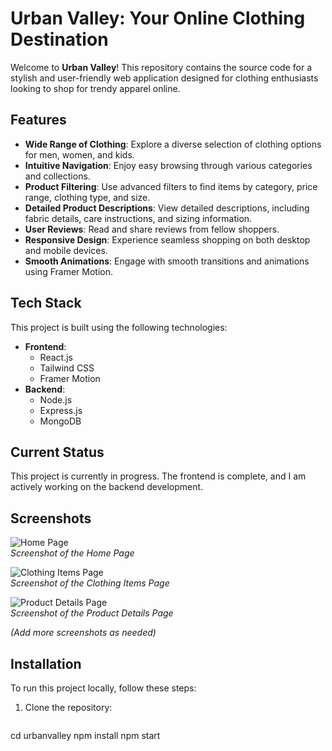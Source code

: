 # Urban Valley: Your Online Clothing Destination

Welcome to **Urban Valley**! This repository contains the source code for a stylish and user-friendly web application designed for clothing enthusiasts looking to shop for trendy apparel online. 

## Features

- **Wide Range of Clothing**: Explore a diverse selection of clothing options for men, women, and kids.
- **Intuitive Navigation**: Enjoy easy browsing through various categories and collections.
- **Product Filtering**: Use advanced filters to find items by category, price range, clothing type, and size.
- **Detailed Product Descriptions**: View detailed descriptions, including fabric details, care instructions, and sizing information.
- **User Reviews**: Read and share reviews from fellow shoppers.
- **Responsive Design**: Experience seamless shopping on both desktop and mobile devices.
- **Smooth Animations**: Engage with smooth transitions and animations using Framer Motion.
  
## Tech Stack

This project is built using the following technologies:
- **Frontend**: 
  - React.js
  - Tailwind CSS
  - Framer Motion
- **Backend**: 
  - Node.js
  - Express.js
  - MongoDB

## Current Status

This project is currently in progress. The frontend is complete, and I am actively working on the backend development.

## Screenshots

![Home Page](https://github.com/user-attachments/assets/007d11d3-0ec1-4607-9463-71384efd5aac)  
*Screenshot of the Home Page*

![Clothing Items Page](screenshots/clothing-items.png)  
*Screenshot of the Clothing Items Page*

![Product Details Page](screenshots/product-details.png)  
*Screenshot of the Product Details Page*

*(Add more screenshots as needed)*

## Installation

To run this project locally, follow these steps:

1. Clone the repository:
   ```bash
  cd urbanvalley
npm install
npm start

